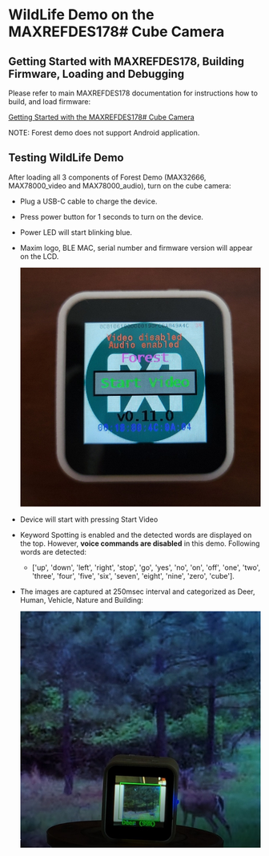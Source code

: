 

# WildLife Demo on the MAXREFDES178# Cube Camera

## Getting Started with MAXREFDES178, Building Firmware, Loading and Debugging

Please refer to main MAXREFDES178 documentation for instructions how to build, and load firmware:

[Getting Started with the MAXREFDES178# Cube Camera](./../maxrefdes178_doc/README.md)

NOTE: Forest demo does not support Android application.


## Testing WildLife Demo

After loading all 3 components of Forest Demo (MAX32666, MAX78000_video and MAX78000_audio), turn on the cube camera:

- Plug a USB-C cable to charge the device.

- Press power button for 1 seconds to turn on the device.

- Power LED will start blinking blue.

- Maxim logo, BLE MAC, serial number and firmware version will appear on the LCD.
  
  ![](../maxrefdes178_doc/wildlife_intro.jpg)

- Device will start with pressing Start Video

- Keyword Spotting is enabled and the detected words are displayed on the top. However, **voice commands are disabled** in this demo. Following words are detected:

  - ['up', 'down', 'left', 'right', 'stop', 'go', 'yes', 'no', 'on', 'off', 'one', 'two', 'three', 'four', 'five', 'six', 'seven', 'eight', 'nine', 'zero', 'cube'].

- The images are captured at 250msec interval and categorized as Deer, Human, Vehicle, Nature and Building:

  ![](../maxrefdes178_doc/wildlife_forest.jpg)
